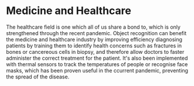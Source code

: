 # Medicine and Healthcare
The healthcare field is one which all of us share a bond to, which is only strengthened through the recent pandemic. Object recognition can benefit the medicine and healthcare industry by improving efficiency diagnosing patients by training them to identify health concerns such as fractures in bones or cancereous cells in biopsy, and therefore allow doctors to faster administer the correct treatment for the patient. It's also been implemented with thermal sensors to track the temperatures of people or recognise face masks, which has been proven useful in the ccurrent pandemic, preventing the spread of the disease. 
